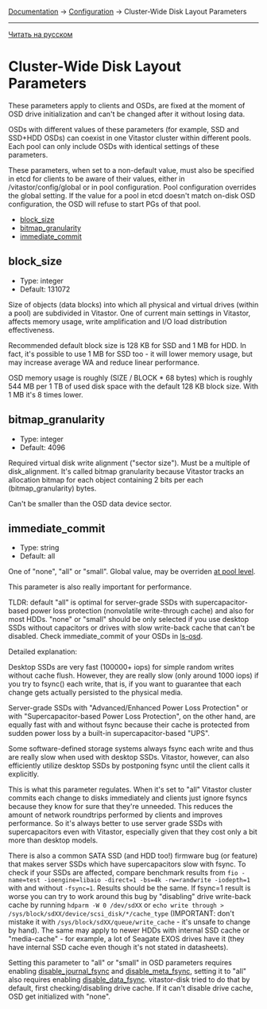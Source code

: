 [Documentation](../../README.md#documentation) → [Configuration](../config.en.md) → Cluster-Wide Disk Layout Parameters

-----

[Читать на русском](layout-cluster.ru.md)

# Cluster-Wide Disk Layout Parameters

These parameters apply to clients and OSDs, are fixed at the moment of OSD drive
initialization and can't be changed after it without losing data.

OSDs with different values of these parameters (for example, SSD and SSD+HDD
OSDs) can coexist in one Vitastor cluster within different pools. Each pool can
only include OSDs with identical settings of these parameters.

These parameters, when set to a non-default value, must also be specified in
etcd for clients to be aware of their values, either in /vitastor/config/global
or in pool configuration. Pool configuration overrides the global setting.
If the value for a pool in etcd doesn't match on-disk OSD configuration, the
OSD will refuse to start PGs of that pool.

- [block_size](#block_size)
- [bitmap_granularity](#bitmap_granularity)
- [immediate_commit](#immediate_commit)

## block_size

- Type: integer
- Default: 131072

Size of objects (data blocks) into which all physical and virtual drives
(within a pool) are subdivided in Vitastor. One of current main settings
in Vitastor, affects memory usage, write amplification and I/O load
distribution effectiveness.

Recommended default block size is 128 KB for SSD and 1 MB for HDD. In fact,
it's possible to use 1 MB for SSD too - it will lower memory usage, but
may increase average WA and reduce linear performance.

OSD memory usage is roughly (SIZE / BLOCK * 68 bytes) which is roughly
544 MB per 1 TB of used disk space with the default 128 KB block size.
With 1 MB it's 8 times lower.

## bitmap_granularity

- Type: integer
- Default: 4096

Required virtual disk write alignment ("sector size"). Must be a multiple
of disk_alignment. It's called bitmap granularity because Vitastor tracks
an allocation bitmap for each object containing 2 bits per each
(bitmap_granularity) bytes.

Can't be smaller than the OSD data device sector.

## immediate_commit

- Type: string
- Default: all

One of "none", "all" or "small". Global value, may be overriden [at pool level](pool.en.md#immediate_commit).

This parameter is also really important for performance.

TLDR: default "all" is optimal for server-grade SSDs with supercapacitor-based
power loss protection (nonvolatile write-through cache) and also for most HDDs.
"none" or "small" should be only selected if you use desktop SSDs without
capacitors or drives with slow write-back cache that can't be disabled. Check
immediate_commit of your OSDs in [ls-osd](../usage/cli.en.md#ls-osd).

Detailed explanation:

Desktop SSDs are very fast (100000+ iops) for simple random writes
without cache flush. However, they are really slow (only around 1000 iops)
if you try to fsync() each write, that is, if you want to guarantee that
each change gets actually persisted to the physical media.

Server-grade SSDs with "Advanced/Enhanced Power Loss Protection" or with
"Supercapacitor-based Power Loss Protection", on the other hand, are equally
fast with and without fsync because their cache is protected from sudden
power loss by a built-in supercapacitor-based "UPS".

Some software-defined storage systems always fsync each write and thus are
really slow when used with desktop SSDs. Vitastor, however, can also
efficiently utilize desktop SSDs by postponing fsync until the client calls
it explicitly.

This is what this parameter regulates. When it's set to "all" Vitastor
cluster commits each change to disks immediately and clients just
ignore fsyncs because they know for sure that they're unneeded. This reduces
the amount of network roundtrips performed by clients and improves
performance. So it's always better to use server grade SSDs with
supercapacitors even with Vitastor, especially given that they cost only
a bit more than desktop models.

There is also a common SATA SSD (and HDD too!) firmware bug (or feature)
that makes server SSDs which have supercapacitors slow with fsync. To check
if your SSDs are affected, compare benchmark results from `fio -name=test
-ioengine=libaio -direct=1 -bs=4k -rw=randwrite -iodepth=1` with and without
`-fsync=1`. Results should be the same. If fsync=1 result is worse you can
try to work around this bug by "disabling" drive write-back cache by running
`hdparm -W 0 /dev/sdXX` or `echo write through > /sys/block/sdXX/device/scsi_disk/*/cache_type`
(IMPORTANT: don't mistake it with `/sys/block/sdXX/queue/write_cache` - it's
unsafe to change by hand). The same may apply to newer HDDs with internal
SSD cache or "media-cache" - for example, a lot of Seagate EXOS drives have
it (they have internal SSD cache even though it's not stated in datasheets).

Setting this parameter to "all" or "small" in OSD parameters requires enabling
[disable_journal_fsync](layout-osd.en.yml#disable_journal_fsync) and
[disable_meta_fsync](layout-osd.en.yml#disable_meta_fsync), setting it to
"all" also requires enabling [disable_data_fsync](layout-osd.en.yml#disable_data_fsync).
vitastor-disk tried to do that by default, first checking/disabling drive cache.
If it can't disable drive cache, OSD get initialized with "none".
